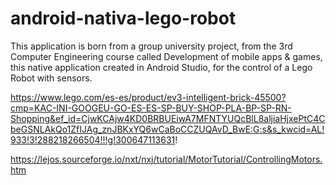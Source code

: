 # android-nativa-lego-robot

This application is born from a group university project, from the 3rd Computer Engineering course called Development of mobile apps & games, this native application created in Android Studio, for the control of a Lego Robot with sensors.


https://www.lego.com/es-es/product/ev3-intelligent-brick-45500?cmp=KAC-INI-GOOGEU-GO-ES-ES-SP-BUY-SHOP-PLA-BP-SP-RN-Shopping&ef_id=CjwKCAjw4KD0BRBUEiwA7MFNTYUQcBlL8aljiaHjxePtC4CbeGSNLAkQo1ZfIJAg_znJBKxYQ6wCaBoCCZUQAvD_BwE:G:s&s_kwcid=AL!933!3!288218266504!!!g!300647113631!




https://lejos.sourceforge.io/nxt/nxj/tutorial/MotorTutorial/ControllingMotors.htm

